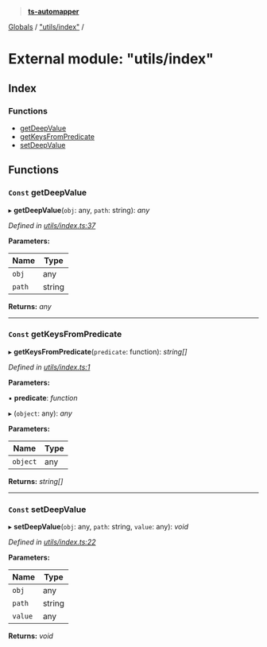 > **[ts-automapper](../README.md)**

[Globals](../globals.md) / ["utils/index"](_utils_index_.md) /

# External module: "utils/index"

## Index

### Functions

* [getDeepValue](_utils_index_.md#const-getdeepvalue)
* [getKeysFromPredicate](_utils_index_.md#const-getkeysfrompredicate)
* [setDeepValue](_utils_index_.md#const-setdeepvalue)

## Functions

### `Const` getDeepValue

▸ **getDeepValue**(`obj`: any, `path`: string): *any*

*Defined in [utils/index.ts:37](https://github.com/MADEiN83/ts-automapper/blob/b125bc0/src/utils/index.ts#L37)*

**Parameters:**

Name | Type |
------ | ------ |
`obj` | any |
`path` | string |

**Returns:** *any*

___

### `Const` getKeysFromPredicate

▸ **getKeysFromPredicate**(`predicate`: function): *string[]*

*Defined in [utils/index.ts:1](https://github.com/MADEiN83/ts-automapper/blob/b125bc0/src/utils/index.ts#L1)*

**Parameters:**

▪ **predicate**: *function*

▸ (`object`: any): *any*

**Parameters:**

Name | Type |
------ | ------ |
`object` | any |

**Returns:** *string[]*

___

### `Const` setDeepValue

▸ **setDeepValue**(`obj`: any, `path`: string, `value`: any): *void*

*Defined in [utils/index.ts:22](https://github.com/MADEiN83/ts-automapper/blob/b125bc0/src/utils/index.ts#L22)*

**Parameters:**

Name | Type |
------ | ------ |
`obj` | any |
`path` | string |
`value` | any |

**Returns:** *void*